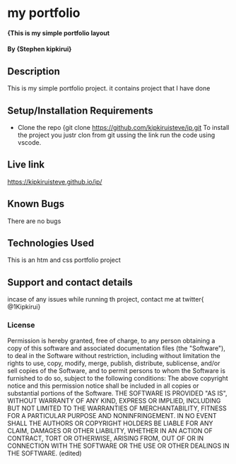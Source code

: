 # my portfolio
#### {This is my simple portfolio layout
#### By **{Stephen kipkirui}**
## Description
This is my simple portfolio project. it contains project that I have done 
## Setup/Installation Requirements
* Clone the repo {git clone https://github.com/kipkiruisteve/ip.git
To install the project 
you justr clon from git ussing the link 
run the code using vscode.

## Live link
https://kipkiruisteve.github.io/ip/
## Known Bugs
There are no bugs
## Technologies Used
This is an htm and css portfolio project
## Support and contact details
incase of any issues while running th project, contact me at twitter{ @1Kipkirui}
### License
Permission is hereby granted, free of charge, to any person obtaining a copy of this software and associated documentation files (the "Software"), to deal in the Software without restriction, including without limitation the rights to use, copy, modify, merge, publish, distribute, sublicense, and/or sell copies of the Software, and to permit persons to whom the Software is furnished to do so, subject to the following conditions:
The above copyright notice and this permission notice shall be included in all copies or substantial portions of the Software.
THE SOFTWARE IS PROVIDED "AS IS", WITHOUT WARRANTY OF ANY KIND, EXPRESS OR IMPLIED, INCLUDING BUT NOT LIMITED TO THE WARRANTIES OF MERCHANTABILITY, FITNESS FOR A PARTICULAR PURPOSE AND NONINFRINGEMENT. IN NO EVENT SHALL THE AUTHORS OR COPYRIGHT HOLDERS BE LIABLE FOR ANY CLAIM, DAMAGES OR OTHER LIABILITY, WHETHER IN AN ACTION OF CONTRACT, TORT OR OTHERWISE, ARISING FROM, OUT OF OR IN CONNECTION WITH THE SOFTWARE OR THE USE OR OTHER DEALINGS IN THE SOFTWARE. (edited) 